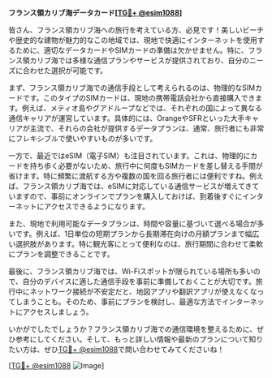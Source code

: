 **フランス領カリブ海データカード[[TG💪+ @esim1088](https://t.me/s/esim1088)]**

皆さん、フランス領カリブ海への旅行を考えている方、必見です！美しいビーチや歴史的な建物が魅力的なこの地域では、現地で快適にインターネットを使用するために、適切なデータカードやSIMカードの準備は欠かせません。特に、フランス領カリブ海では多様な通信プランやサービスが提供されており、自分のニーズに合わせた選択が可能です。

まず、フランス領カリブ海での通信手段として考えられるのは、物理的なSIMカードです。このタイプのSIMカードは、現地の携帯電話会社から直接購入できます。例えば、メティオ島やグアドループなどでは、それぞれの国によって異なる通信キャリアが運営しています。具体的には、OrangeやSFRといった大手キャリアが主流で、それらの会社が提供するデータプランは、通常、旅行者にも非常にフレキシブルで使いやすいものが多いです。

一方で、最近ではeSIM（電子SIM）も注目されています。これは、物理的にカードを持ち歩く必要がないため、旅行中に何度もSIMカードを差し替える手間が省けます。特に頻繁に渡航する方や複数の国を回る旅行者には便利ですね。例えば、フランス領カリブ海では、eSIMに対応している通信サービスが増えてきていますので、事前にオンラインでプランを購入しておけば、到着後すぐにインターネットにアクセスできるようになります。

また、現地で利用可能なデータプランは、時間や容量に基づいて選べる場合が多いです。例えば、1日単位の短期プランから長期滞在向けの月額プランまで幅広い選択肢があります。特に観光客にとって便利なのは、旅行期間に合わせて柔軟にプランを調整できることです。

最後に、フランス領カリブ海では、Wi-Fiスポットが限られている場所も多いので、自分のデバイスに適した通信手段を事前に準備しておくことが大切です。旅行中にネットワーク接続が不安定だと、地図アプリや翻訳アプリが使えなくなってしまうことも。そのため、事前にプランを検討し、最適な方法でインターネットにアクセスしましょう。

いかがでしたでしょうか？フランス領カリブ海での通信環境を整えるために、ぜひ参考にしてください。そして、もっと詳しい情報や最新のプランについて知りたい方は、ぜひ[TG💪+ @esim1088](https://t.me/s/esim1088)で問い合わせてみてくださいね！

[[TG💪+ @esim1088](https://t.me/s/esim1088) ![Image](https://i.postimg.cc/Y0z9fWf4/image.png)]